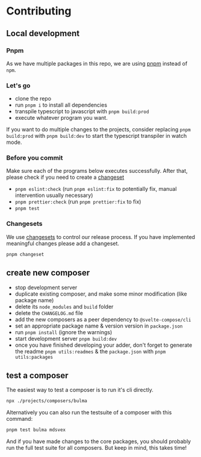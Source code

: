 # Contributing

## Local development

### Pnpm

As we have multiple packages in this repo, we are using [pnpm](https://pnpm.io/) instead of `npm`.

### Let's go

-   clone the repo
-   run `pnpm i` to install all dependencies
-   transpile typescript to javascript with `pnpm build:prod`
-   execute whatever program you want.

If you want to do multiple changes to the projects, consider replacing `pnpm build:prod` with `pnpm build:dev` to start the typescript transpiler in watch mode.

### Before you commit

Make sure each of the programs below executes successfully. After that, please check if you need to create a [changeset](#changesets)

-   `pnpm eslint:check` (run `pnpm eslint:fix` to potentially fix, manual intervention usually necessary)
-   `pnpm prettier:check` (run `pnpm prettier:fix` to fix)
-   `pnpm test`

### Changesets

We use [changesets](https://github.com/changesets/changesets/blob/main/docs/adding-a-changeset.md) to control our release process. If you have implemented meaningful changes please add a changeset.

```shell
pnpm changeset
```

## create new composer

-   stop development server
-   duplicate existing composer, and make some minor modification (like package name)
-   delete its `node_modules` and `build` folder
-   delete the `CHANGELOG.md` file
-   add the new composers as a peer dependency to `@svelte-compose/cli`
-   set an appropriate package name & version version in `package.json`
-   run `pnpm install` (ignore the warnings)
-   start development server `pnpm build:dev`
-   once you have finished developing your adder, don't forget to generate the readme `pnpm utils:readmes` & the `package.json` with `pnpm utils:packages`

## test a composer

The easiest way to test a composer is to run it's cli directly.

```sh
npx ./projects/composers/bulma
```

Alternatively you can also run the testsuite of a composer with this command:

```sh
pnpm test bulma mdsvex
```

And if you have made changes to the core packages, you should probably run the full test suite for all composers. But keep in mind, this takes time!
